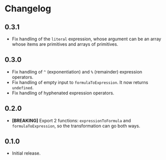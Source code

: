 # Changelog

## 0.3.1

- Fix handling of the `literal` expression, whose argument can be an array whose items are primitives and arrays of primitives.

## 0.3.0

- Fix handling of `^` (exponentiation) and `%` (remainder) expression operators.
- Fix handling of empty input to `formulaToExpression`. It now returns `undefined`.
- Fix handling of hyphenated expression operators.

## 0.2.0

- **[BREAKING]** Export 2 functions: `expressionToFormula` and `formulaToExpression`, so the transformation can go both ways.

## 0.1.0

- Initial release.
